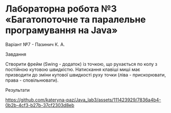 # Лабораторна робота №3 «Багатопоточне та паралельне програмування на Java»
Варіант №7 - Пазинич К. А.


Завдання

Створити фрейм (Swing - додаток) із точкою, що рухається по колу з постійною кутовою швидкістю. Натискання клавіші миші має призводити до зміни кутової швидкості руху точки (ліва - прискорювати, права - сповільнювати).


Результати


https://github.com/kateryna-paz/Java_lab3/assets/111423929/7836a4b4-0b2b-4cf3-b27b-37cf2303d8eb


